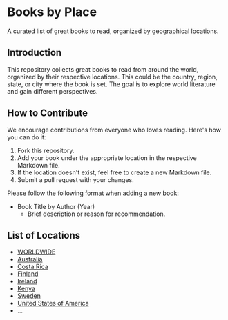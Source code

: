 # Books by Place

A curated list of great books to read, organized by geographical locations.

## Introduction

This repository collects great books to read from around the world, organized by their respective locations. This could be the country, region, state, or city where the book is set. The goal is to explore world literature and gain different perspectives.

## How to Contribute

We encourage contributions from everyone who loves reading. Here's how you can do it:

1. Fork this repository.
2. Add your book under the appropriate location in the respective Markdown file.
3. If the location doesn't exist, feel free to create a new Markdown file.
4. Submit a pull request with your changes.

Please follow the following format when adding a new book:

- Book Title by Author (Year)  
   - Brief description or reason for recommendation.

## List of Locations

- [WORLDWIDE](worldwide.md)
- [Australia](australia.md)
- [Costa Rica](costa-rica.md)
- [Finland](finland.md)
- [Ireland](ireland.md)
- [Kenya](kenya.md)
- [Sweden](sweden.md)
- [United States of America](usa.md)
- ...
